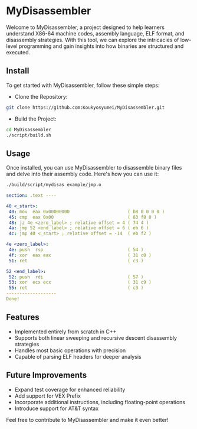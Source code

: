 # MyDisassembler

Welcome to MyDisassembler, a project designed to help learners understand X86-64 machine codes, assembly language, ELF format, and disassembly strategies. With this tool, we can explore the intricacies of low-level programming and gain insights into how binaries are structured and executed.

## Install

To get started with MyDisassembler, follow these simple steps:

- Clone the Repository:

```bash
git clone https://github.com:Koukyosyumei/MyDisassembler.git
```

- Build the Project:

```bash
cd MyDisassembler
./script/build.sh
```

## Usage

Once installed, you can use MyDisassembler to disassemble binary files and delve into their assembly code. Here's how you can use it:

```bash
./build/script/mydisas example/jmp.o
```

```yaml
section: .text ----

40 <_start>:
 40: mov  eax 0x00000000                      ( b8 0 0 0 0 )
 45: cmp  eax 0x00                            ( 83 f8 0 )
 48: jz 4e <zero_label> ; relative offset = 4 ( 74 4 )
 4a: jmp 52 <end_label> ; relative offset = 6 ( eb 6 )
 4c: jmp 40 <_start> ; relative offset = -14  ( eb f2 )

4e <zero_label>:
 4e: push  rsp                                ( 54 )
 4f: xor  eax eax                             ( 31 c0 )
 51: ret                                      ( c3 )

52 <end_label>:
 52: push  rdi                                ( 57 )
 53: xor  ecx ecx                             ( 31 c9 )
 55: ret                                      ( c3 )
-------------------
Done!
```

## Features

- Implemented entirely from scratch in C++
- Supports both linear sweeping and recursive descent disassembly strategies
- Handles most basic operations with precision
- Capable of parsing ELF headers for deeper analysis

## Future Improvements

- Expand test coverage for enhanced reliability
- Add support for VEX Prefix
- Incorporate additional instructions, including floating-point operations
- Introduce support for AT&T syntax

Feel free to contribute to MyDisassembler and make it even better!
